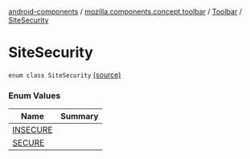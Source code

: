 [android-components](../../../index.md) / [mozilla.components.concept.toolbar](../../index.md) / [Toolbar](../index.md) / [SiteSecurity](./index.md)

# SiteSecurity

`enum class SiteSecurity` [(source)](https://github.com/mozilla-mobile/android-components/blob/master/components/concept/toolbar/src/main/java/mozilla/components/concept/toolbar/Toolbar.kt#L329)

### Enum Values

| Name | Summary |
|---|---|
| [INSECURE](-i-n-s-e-c-u-r-e.md) |  |
| [SECURE](-s-e-c-u-r-e.md) |  |
